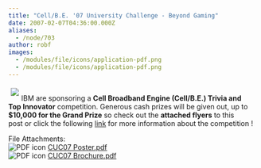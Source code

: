 ```yaml
---
title: "Cell/B.E. '07 University Challenge - Beyond Gaming"
date: 2007-02-07T04:36:00.000Z
aliases:
  - /node/703
author: robf
images:
  - /modules/file/icons/application-pdf.png
  - /modules/file/icons/application-pdf.png
---
```


<div class="field field-name-body field-type-text-with-summary field-label-hidden"><div class="field-items"><div class="field-item even"><p><img src="https://www.ibm.com/i/v14/t/ibm-logo.gif" align="left" hspace="5" vspace="5"><br>
IBM are sponsoring a <b>Cell Broadband Engine (Cell/B.E.) Trivia and<br>
Top Innovator</b> competition. Generous cash prizes will be given out, up to<br>
<b>$10,000 for the Grand Prize</b> so check out the <b>attached flyers</b> to this<br>
post or click the following <a href="https://www-304.ibm.com/jct09002c/university/students/contests/cell/index.html" target="_blank">link</a> for more information about the competition !</p>
</div></div></div><div class="field field-name-field-file-attachments field-type-file field-label-above"><div class="field-label">File Attachments:&#xA0;</div><div class="field-items"><div class="field-item even"><span class="file"><img class="file-icon" alt="PDF icon" title="application/pdf" src="/modules/file/icons/application-pdf.png"> <a href="https://ubccsss.org/files/CUC07%20Poster.pdf" type="application/pdf; length=948344">CUC07 Poster.pdf</a></span></div><div class="field-item odd"><span class="file"><img class="file-icon" alt="PDF icon" title="application/pdf" src="/modules/file/icons/application-pdf.png"> <a href="https://ubccsss.org/files/CUC07%20Brochure.pdf" type="application/pdf; length=109208">CUC07 Brochure.pdf</a></span></div></div></div>    <footer>
          </footer>
